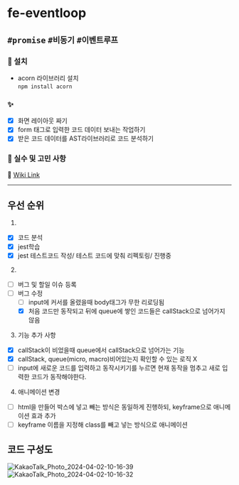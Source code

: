 # fe-eventloop

## `#promise` `#비동기` `#이벤트루프`

### 🔧 설치

- acorn 라이브러리 설치  
  `npm install acorn`

### ✨

- [x] 화면 레이아웃 짜기
- [x] form 태그로 입력한 코드 데이터 보내는 작업하기
- [x] 받은 코드 데이터를 AST라이브러리로 코드 분석하기

### 🤔 실수 및 고민 사항

📓 [Wiki Link](https://github.com/minjeongHEO/fe-eventloop/wiki/%5BEvent-Loop%5D-%EC%8B%A4%EC%88%98,-%EA%B3%A0%EB%AF%BC-%EC%82%AC%ED%95%AD,-%EA%B0%9C%EB%85%90-%EC%A0%95%EB%A6%AC-%F0%9F%93%93)


-------------------
## 우선 순위
1. 
 - [X] 코드 분석
 - [X] jest학습
 - [X] jest 테스트코드 작성/ 테스트 코드에 맞춰 리펙토링/ 진행중

2. 
 - [ ] 버그 및 할일 이슈 등록
 - [ ] 버그 수정
   - [ ] input에 커서를 올렸을때 body태그가 무한 리로딩됨
   - [X] 처음 코드만 동작되고 뒤에 queue에 쌓인 코드들은 callStack으로 넘어가지 않음

3. 기능 추가 사항
 - [X] callStack이 비었을때 queue에서 callStack으로 넘어가는 기능
 - [X] callStack, queue(micro, macro)비어있는지 확인할 수 있는 로직 X
 - [ ] input에 새로운 코드를 입력하고 동작시키기를 누르면 현재 동작을 멈추고 새로 입력한 코드가 동작해야한다. 

4. 애니메이션 변경
 - [ ] html을 만들어 박스에 넣고 빼는 방식은 동일하게 진행하되, keyframe으로 애니메이션 효과 추가
 - [ ] keyframe 이름을 지정해 class를 빼고 넣는 방식으로 애니메이션

## 코드 구성도
![KakaoTalk_Photo_2024-04-02-10-16-39](https://github.com/minjeongHEO/fe-eventloop/assets/126482821/a557f55c-e5e3-4705-9ff2-aa0671057279)
![KakaoTalk_Photo_2024-04-02-10-16-32](https://github.com/minjeongHEO/fe-eventloop/assets/126482821/17544d77-4de0-47f4-a1e1-92b5b1c027ed)

